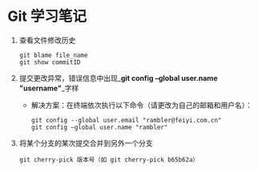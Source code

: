 # Git 学习笔记

1. 查看文件修改历史
   ```
   git blame file_name
   git show commitID
   ```
2. 提交更改异常，错误信息中出现_**git config –global user.name "username"**_字样

   * 解决方案：在终端依次执行以下命令（请更改为自己的邮箱和用户名）：
     ```
     git config --global user.email "rambler@feiyi.com.cn"
     git config –global user.name "rambler"
     ```

3. 将某个分支的某次提交合并到另外一个分支

   ```
   git cherry-pick 版本号（如 git cherry-pick b65b62a）
   ```



